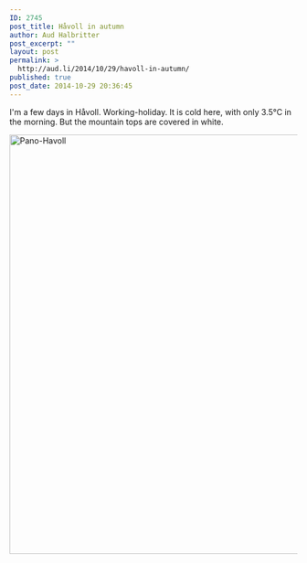 ```yaml
---
ID: 2745
post_title: Håvoll in autumn
author: Aud Halbritter
post_excerpt: ""
layout: post
permalink: >
  http://aud.li/2014/10/29/havoll-in-autumn/
published: true
post_date: 2014-10-29 20:36:45
---
```

I'm a few days in Håvoll. Working-holiday. It is cold here, with only 3.5°C in the morning. But the mountain tops are covered in white.

<a href="http://aud.li/wp-content/uploads/2014/10/Pano-Havoll.jpg"><img class="alignnone size-full wp-image-2746" src="http://aud.li/wp-content/uploads/2014/10/Pano-Havoll.jpg" alt="Pano-Havoll" width="2000" height="734" /></a>